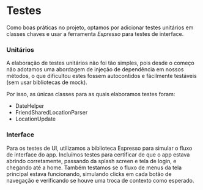 # Testes #

Como boas práticas no projeto, optamos por adicionar testes unitários em classes chaves e usar a ferramenta *Espresso* para testes de interface.

### Unitários ###

A elaboração de testes unitários não foi tão simples, pois desde o começo não adotamos uma abordagem de injeção de dependência em nossos métodos, o que dificultou estes fossem autocontidos e fácilmente testáveis (sem usar bibliotecas de mock).

Por isso, as únicas classes para as quais elaboramos testes foram:
* DateHelper
* FriendSharedLocationParser
* LocationUpdate

### Interface ###

Para os testes de UI, utilizamos a biblioteca Espresso para simular o fluxo de interface do app. Incluímos testes para certificar de que o app estava abrindo corretamente, passando da splash screen e tela de login, e chegando até a home. Também testamos se o fluxo de menus da tela principal estava funcionando, simulando clicks em cada botão de navegação e verificando se houve uma troca de contexto como esperado.
